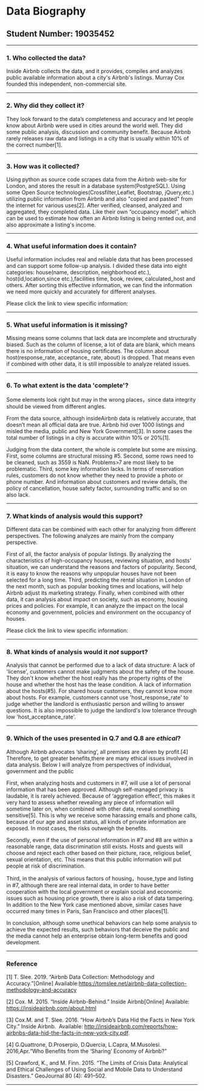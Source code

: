 # Data Biography

## Student Number: 19035452

---

### 1. Who collected the data?

Inside Airbnb collects the data, and it provides, compiles and analyzes public available information about a city's Airbnb's listings. Murray Cox founded this independent, non-commercial site.

---

### 2. Why did they collect it?

They look forward to the data’s completeness and accuracy and let people know about Airbnb were used in cities around the world well. They did some public analysis, discussion and community benefit. Because Airbnb rarely releases raw data and listings in a city that is usually within 10% of the correct number[1].

---

### 3. How was it collected?

Using python as source code scrapes data from the Airbnb web-site for London, and stores the result in a database system(PostgreSQL). Using some Open Source technologies(Crossfilter,Leaflet, Bootstrap, jQuery,etc.) utilizing public information from Airbnb and also "copied and pasted" from the internet for various uses[2]. After verified, cleansed, analyzed and aggregated, they completed data. Like their own “occupancy model”, which can be used to estimate how often an Airbnb listing is being rented out, and also approximate a listing's income.

---

### 4. What useful information does it contain?

Useful information includes real and reliable data that has been processed and can support some follow-up analysis. I divided these data into eight categories: house(name, description, neighborhood etc.), host(id,location,since etc.),facilities time, book, review, calculated_host and others. After sorting this effective information, we can find the information we need more quickly and accurately for different analyses.

Please click the link to view specific information: 

---

### 5. What useful information is it missing?

Missing means some columns that lack data are incomplete and structurally biased. Such as the column of license, a lot of data are blank, which means there is no information of housing certificates.
The column about host(response_rate, acceptance_ rate, about) is dropped. That means even if combined with other data, it is still impossible to analyze related issues.

---

### 6. To what extent is the data 'complete'?

Some elements look right but may in the wrong places，since data integrity should be viewed from different angles.

From the data source, although insideAirbnb data is relatively accurate, that doesn’t mean all official data are true. Airbnb hid over 1000 listings and misled the media, public and New York Government[3]. In some cases the total number of listings in a city is accurate within 10% or 20%[1]. 

Judging from the data content, the whole is complete but some are missing. First, some columns are structural missing #5. Second, some rows need to be cleaned, such as 3559 is NaN. Problems>7 are most likely to be problematic. Third, some key information lacks. In terms of reservation rules, customers do not know whether they need to provide a photo or phone number. And information about customers and review details, the policy of cancellation, house safety factor, surrounding traffic and so on also lack.

---

### 7. What kinds of analysis would this support?

Different data can be combined with each other for analyzing from different perspectives. The following analyzes are mainly from the company perspective.

First of all, the factor analysis of popular listings. By analyzing the characteristics of high-occupancy houses, reviewing situation, and hosts' situation, we can understand the reasons and factors of popularity. Second, it is easy to know the reasons why unpopular houses have not been selected for a long time. Third, predicting the rental situation in London of the next month, such as popular booking times and locations, will help Airbnb adjust its marketing strategy. Finally, when combined with other data, it can analysis  about impact on society, such as economy, housing prices and policies. For example, it can analyze the impact on the local economy and government, policies and environment on the occupancy of houses. 

Please click the link to view specific information: 

---

### 8. What kinds of analysis would it _not_ support?

Analysis that cannot be performed due to a lack of data structure: 
A lack of 'license', customers cannot make judgments about the safety of the house. They don't know whether the host really has the property rights of the house and whether the host has the lease condition.
A lack of information about the hosts(#5). For shared house customers, they cannot know more about hosts. For example, customers cannot use 'host_response_rate' to judge whether the landlord is enthusiastic person and willing to answer questions. It is also impossible to judge the landlord's low tolerance through low 'host_acceptance_rate'.

---

### 9. Which of the uses presented in Q.7 and Q.8 are _ethical_?

Although Airbnb advocates ‘sharing’, all premises are driven by profit.[4] Therefore, to get greater benefits,there are many ethical issues involved in data analysis. Below I will analyze from perspectives of individual, government and the public

First, when analyzing hosts and customers in #7, will use a lot of personal information that has been approved. Although self-managed privacy is laudable, it is rarely achieved. Because of ‘aggregation effect’, this makes it very hard to assess whether revealing any piece of information will sometime later on, when combined with other data, reveal something sensitive[5]. This is why we receive some harassing emails and phone calls, because of our age and asset status, all kinds of private information are exposed. In most cases, the risks outweigh the benefits.

Secondly, even if the use of personal information in #7 and #8 are within a reasonable range, data discrimination still exists. Hosts and guests will choose and reject each other based on their picture, race, religious belief, sexual orientation, etc. This means that this public information will put people at risk of discrimination.

Third, in the analysis of various factors of housing，house_type and listing in #7, although there are real internal data, in order to have better cooperation with the local government or explain social and economic issues such as housing price growth, there is also a risk of data tampering. In addition to the New York case mentioned above, similar cases have occurred many times in Paris, San Francisco and other places[1].

In conclusion, although some unethical behaviors can help some analysis to achieve the expected results, such behaviors that deceive the public and the media cannot help an enterprise obtain long-term benefits and good development.

---

### Reference

[1] T. Slee. 2019. “Airbnb Data Collection: Methodology and Accuracy.”[Online]
   Available:https://tomslee.net/airbnb-data-collection-methodology-and-accuracy 

[2] Cox. M. 2015.  “Inside Airbnb-Behind.” Inside Airbnb[Online]
    Available: https://insideairbnb.com/about.html
		
[3] Cox.M. and T. Slee. 2016. “How Airbnb’s Data Hid the Facts in New York City.” Inside Airbnb. 
    Available: http://insideairbnb.com/reports/how-airbnbs-data-hid-the-facts-in-new-york-city.pdf. 
		
[4] G.Quattrone, D.Proserpio, D.Quercia, L.Capra, M.Musolesi. 2016,Apr.“Who Benefits from the ‘Sharing’ Economy of Airbnb?”

[5] Crawford, K., and M. Finn. 2015. “The Limits of Crisis Data: Analytical and Ethical Challenges of Using Social and Mobile Data to Understand Disasters.” GeoJournal 80 (4): 491–502.

---
